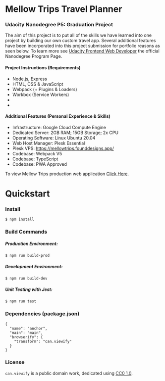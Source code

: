 # Mellow Trips Travel Planner

### Udacity Nanodegree P5: Graduation Project

The aim of this project is to put all of the skills we have learned into one project by building our own custom travel app. Several additional features have been incorporated into this project submission for portfolio reasons as seen below. To learn more see [Udacity Frontend Web Developer](https://www.udacity.com/course/front-end-web-developer-nanodegree--nd0011) the official Nanodegree Program Page.

#### Project Instructions (Requirements)

- Node.js, Express
- HTML, CSS & JavaScript
- Webpack (+ Plugins & Loaders)
- Workbox (Service Workers)
- 
- 

#### Additional Features (Personal Experience & Skills)

* Infrastructure: Google Cloud Compute Engine
* Dedicated Server: 2GB RAM; 15GB Storage; 2x CPU
* Operating Software: Linux Ubuntu 20.04
* Web Host Manager: Plesk Essential
* Plesk VPS: https://mellowtrips.founddesigns.app/
* Codebase: Webpack V5
* Codebase: TypeScript
* Codebase: PWA Approved

To view Mellow Trips production web application [Click Here](https://mellowtrips.founddesigns.app/).

# Quickstart

### Install

```
$ npm install
```

### Build Commands

##### Production Environment:

```
$ npm run build-prod
```

##### Development Environment:

```
$ npm run build-dev
```

##### Unit Testing with Jest:

```
$ npm run test
```

### Dependencies (package.json)

```
{
  "name": "anchor",
  "main": "main",
  "browserify": {
    "transform": "can.viewify"
  }
}
```

### License

`can.viewify` is a public domain work, dedicated using
[CC0 1.0](https://creativecommons.org/publicdomain/zero/1.0/).